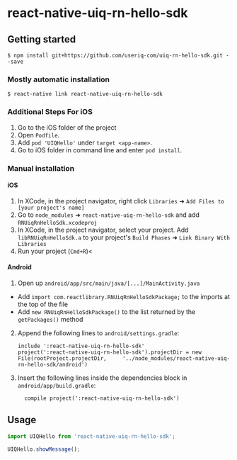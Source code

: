 
# react-native-uiq-rn-hello-sdk

## Getting started

`$ npm install git+https://github.com/useriq-com/uiq-rn-hello-sdk.git --save`

### Mostly automatic installation

`$ react-native link react-native-uiq-rn-hello-sdk`


### Additional Steps For iOS
1. Go to the iOS folder of the project
2. Open `Podfile`.
3. Add `pod 'UIQHello'` under `target <app-name>`.
4. Go to iOS folder in command line and enter `pod install`.

### Manual installation


#### iOS

1. In XCode, in the project navigator, right click `Libraries` ➜ `Add Files to [your project's name]`
2. Go to `node_modules` ➜ `react-native-uiq-rn-hello-sdk` and add `RNUiqRnHelloSdk.xcodeproj`
3. In XCode, in the project navigator, select your project. Add `libRNUiqRnHelloSdk.a` to your project's `Build Phases` ➜ `Link Binary With Libraries`
4. Run your project (`Cmd+R`)<

#### Android

1. Open up `android/app/src/main/java/[...]/MainActivity.java`
  - Add `import com.reactlibrary.RNUiqRnHelloSdkPackage;` to the imports at the top of the file
  - Add `new RNUiqRnHelloSdkPackage()` to the list returned by the `getPackages()` method
2. Append the following lines to `android/settings.gradle`:
  	```
  	include ':react-native-uiq-rn-hello-sdk'
  	project(':react-native-uiq-rn-hello-sdk').projectDir = new File(rootProject.projectDir, 	'../node_modules/react-native-uiq-rn-hello-sdk/android')
  	```
3. Insert the following lines inside the dependencies block in `android/app/build.gradle`:
  	```
      compile project(':react-native-uiq-rn-hello-sdk')
  	```

## Usage
```javascript
import UIQHello from 'react-native-uiq-rn-hello-sdk';

UIQHello.showMessage();
```
  
